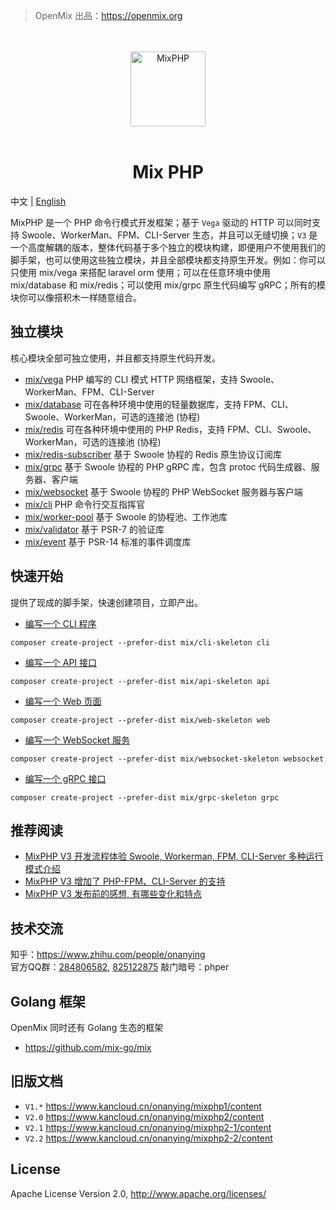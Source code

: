 > OpenMix 出品：https://openmix.org

<p align="center">
    <br>
    <br>
    <img src="https://openmix.org/static/image/logo_php.png" width="120" alt="MixPHP">
    <br>
    <br>
</p>

<h1 align="center">Mix PHP</h1>

中文 | [English](README_EN.md)

MixPHP 是一个 PHP 命令行模式开发框架；基于 `Vega` 驱动的 HTTP 可以同时支持 Swoole、WorkerMan、FPM、CLI-Server 生态，并且可以无缝切换；`V3` 是一个高度解耦的版本，整体代码基于多个独立的模块构建，即便用户不使用我们的脚手架，也可以使用这些独立模块，并且全部模块都支持原生开发。例如：你可以只使用 mix/vega 来搭配 laravel orm 使用；可以在任意环境中使用 mix/database 和 mix/redis；可以使用 mix/grpc 原生代码编写 gRPC；所有的模块你可以像搭积木一样随意组合。

## 独立模块

核心模块全部可独立使用，并且都支持原生代码开发。

- [mix/vega](src/vega) PHP 编写的 CLI 模式 HTTP 网络框架，支持 Swoole、WorkerMan、FPM、CLI-Server
- [mix/database](src/database) 可在各种环境中使用的轻量数据库，支持 FPM、CLI、Swoole、WorkerMan，可选的连接池 (协程)
- [mix/redis](src/redis) 可在各种环境中使用的 PHP Redis，支持 FPM、CLI、Swoole、WorkerMan，可选的连接池 (协程)
- [mix/redis-subscriber](src/redis-subscriber) 基于 Swoole 协程的 Redis 原生协议订阅库
- [mix/grpc](src/grpc) 基于 Swoole 协程的 PHP gRPC 库，包含 protoc 代码生成器、服务器、客户端
- [mix/websocket](src/websocket) 基于 Swoole 协程的 PHP WebSocket 服务器与客户端
- [mix/cli](src/cli) PHP 命令行交互指挥官
- [mix/worker-pool](src/worker-pool) 基于 Swoole 的协程池、工作池库
- [mix/validator](src/validator) 基于 PSR-7 的验证库
- [mix/event](src/event) 基于 PSR-14 标准的事件调度库

## 快速开始

提供了现成的脚手架，快速创建项目，立即产出。

- [编写一个 CLI 程序](examples/cli-skeleton#readme)

```
composer create-project --prefer-dist mix/cli-skeleton cli
```

- [编写一个 API 接口](examples/api-skeleton#readme)

```
composer create-project --prefer-dist mix/api-skeleton api
```

- [编写一个 Web 页面](examples/web-skeleton#readme)

```
composer create-project --prefer-dist mix/web-skeleton web
```

- [编写一个 WebSocket 服务](examples/websocket-skeleton#readme)

```
composer create-project --prefer-dist mix/websocket-skeleton websocket
```

- [编写一个 gRPC 接口](examples/grpc-skeleton#readme)

```
composer create-project --prefer-dist mix/grpc-skeleton grpc
```

## 推荐阅读

- [MixPHP V3 开发流程体验 Swoole, Workerman, FPM, CLI-Server 多种运行模式介绍](https://zhuanlan.zhihu.com/p/398381870)
- [MixPHP V3 增加了 PHP-FPM、CLI-Server 的支持](https://zhuanlan.zhihu.com/p/394059925)
- [MixPHP V3 发布前的感想, 有哪些变化和特点](https://zhuanlan.zhihu.com/p/392558932)

## 技术交流

知乎：https://www.zhihu.com/people/onanying    
官方QQ群：[284806582](https://shang.qq.com/wpa/qunwpa?idkey=b3a8618d3977cda4fed2363a666b081a31d89e3d31ab164497f53b72cf49968a), [825122875](http://shang.qq.com/wpa/qunwpa?idkey=d2908b0c7095fc7ec63a2391fa4b39a8c5cb16952f6cfc3f2ce4c9726edeaf20) 敲门暗号：phper

## Golang 框架

OpenMix 同时还有 Golang 生态的框架

- https://github.com/mix-go/mix

## 旧版文档

- `V1.*` https://www.kancloud.cn/onanying/mixphp1/content
- `V2.0` https://www.kancloud.cn/onanying/mixphp2/content
- `V2.1` https://www.kancloud.cn/onanying/mixphp2-1/content
- `V2.2` https://www.kancloud.cn/onanying/mixphp2-2/content

## License

Apache License Version 2.0, http://www.apache.org/licenses/
